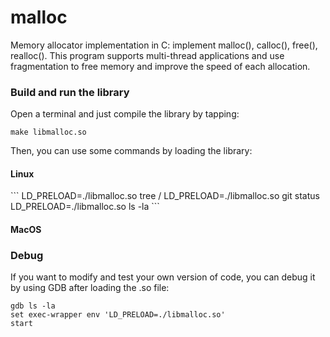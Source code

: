 # malloc
Memory allocator implementation in C: implement malloc(), calloc(), free(), realloc().
This program supports multi-thread applications and use fragmentation to free memory and improve the speed of each allocation.


<h3>Build and run the library</h3>
Open a terminal and just compile the library by tapping: 

```
make libmalloc.so
```

Then, you can use some commands by loading the library:
<h4>Linux</h4>
```
LD_PRELOAD=./libmalloc.so tree /
LD_PRELOAD=./libmalloc.so git status
LD_PRELOAD=./libmalloc.so ls -la
```

<h4>MacOS</h4>


<h3>Debug</h3>
If you want to modify and test your own version of code, you can debug it by using GDB after loading the .so file:

```
gdb ls -la
set exec-wrapper env 'LD_PRELOAD=./libmalloc.so'
start
```
